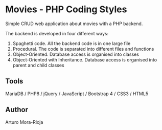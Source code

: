 # Movies - PHP Coding Styles
Simple CRUD web application about movies with a PHP backend.

The backend is developed in four different ways:
1. Spaghetti code. All the backend code is in one large file
2. Procedural. The code is separated into different files and functions
3. Object-Oriented. Database access is organised into classes
4. Object-Oriented with Inheritance. Database access is organised into parent and child classes 

## Tools
MariaDB / PHP8 / jQuery / JavaScript / Bootstrap 4 / CSS3 / HTML5

## Author
Arturo Mora-Rioja